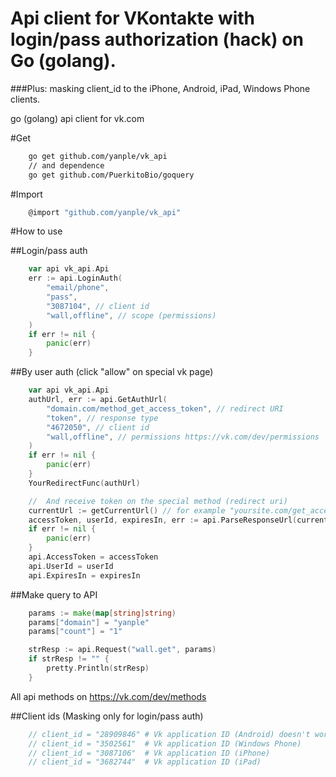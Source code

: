 Api client for VKontakte with login/pass authorization (hack) on Go (golang).
==========
###Plus: masking client_id to the iPhone, Android, iPad, Windows Phone clients.

go (golang) api client for vk.com

#Get
```Bash
    go get github.com/yanple/vk_api
    // and dependence
    go get github.com/PuerkitoBio/goquery
```

#Import
```Go
    @import "github.com/yanple/vk_api"
```

#How to use

##Login/pass auth

```Go
	var api vk_api.Api
	err := api.LoginAuth(
		"email/phone",
		"pass",
		"3087104", // client id
		"wall,offline", // scope (permissions)
	)
	if err != nil {
		panic(err)
	}
```

##By user auth (click "allow" on special vk page)
```Go
	var api vk_api.Api
	authUrl, err := api.GetAuthUrl(
		"domain.com/method_get_access_token", // redirect URI
		"token", // response type
		"4672050", // client id
		"wall,offline", // permissions https://vk.com/dev/permissions
	)
	if err != nil {
		panic(err)
	}
	YourRedirectFunc(authUrl)

	//	And receive token on the special method (redirect uri)
	currentUrl := getCurrentUrl() // for example "yoursite.com/get_access_token#access_token=3304fdb7c3b69ace6b055c6cba34e5e2f0229f7ac2ee4ef46dc9f0b241143bac993e6ced9a3fbc111111&expires_in=0&user_id=1"
	accessToken, userId, expiresIn, err := api.ParseResponseUrl(currentUrl)
	if err != nil {
		panic(err)
	}
	api.AccessToken = accessToken
	api.UserId = userId
	api.ExpiresIn = expiresIn
```

##Make query to API
```Go
	params := make(map[string]string)
	params["domain"] = "yanple"
	params["count"] = "1"

	strResp := api.Request("wall.get", params)
	if strResp != "" {
		pretty.Println(strResp)
	}
```

All api methods on https://vk.com/dev/methods

##Client ids (Masking only for login/pass auth)
```Go
    // client_id = "28909846" # Vk application ID (Android) doesn't work.
	// client_id = "3502561"  # Vk application ID (Windows Phone)
	// client_id = "3087106"  # Vk application ID (iPhone)
	// client_id = "3682744"  # Vk application ID (iPad)
```